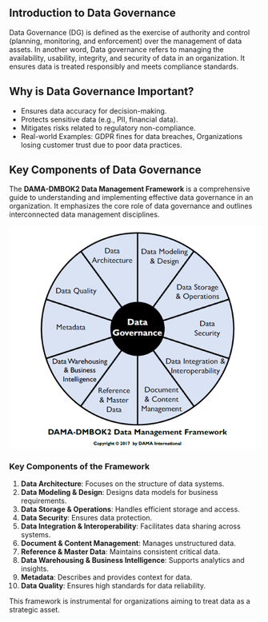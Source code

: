 ## **Introduction to Data Governance**
Data Governance (DG) is defined as the exercise of authority and control (planning, monitoring, and enforcement) over the management of data assets. In another word, Data governance refers to managing the availability, usability, integrity, and security of data in an organization. It ensures data is treated responsibly and meets compliance standards.
## **Why is Data Governance Important?**
  - Ensures data accuracy for decision-making.
  - Protects sensitive data (e.g., PII, financial data).
  - Mitigates risks related to regulatory non-compliance.
  - Real-world Examples: GDPR fines for data breaches, Organizations losing customer trust due to poor data practices.
## **Key Components of Data Governance**
The **DAMA-DMBOK2 Data Management Framework** is a comprehensive guide to understanding and implementing effective data governance in an organization. It emphasizes the core role of data governance and outlines interconnected data management disciplines.

![DAMA-DMBOK2 Data Management Framework](Images/DataGovernance.png)

### **Key Components of the Framework**
1. **Data Architecture**: Focuses on the structure of data systems.
2. **Data Modeling & Design**: Designs data models for business requirements.
3. **Data Storage & Operations**: Handles efficient storage and access.
4. **Data Security**: Ensures data protection.
5. **Data Integration & Interoperability**: Facilitates data sharing across systems.
6. **Document & Content Management**: Manages unstructured data.
7. **Reference & Master Data**: Maintains consistent critical data.
8. **Data Warehousing & Business Intelligence**: Supports analytics and insights.
9. **Metadata**: Describes and provides context for data.
10. **Data Quality**: Ensures high standards for data reliability.

This framework is instrumental for organizations aiming to treat data as a strategic asset.
